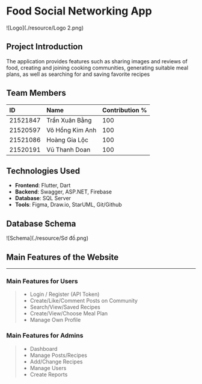 # Food Social Networking App

![Logo](./resource/Logo 2.png)

## Project Introduction
The application provides features such as sharing images and reviews of food, creating and joining cooking communities, generating suitable meal plans, as well as searching for and saving favorite recipes

## Team Members

| ID        | Name         | Contribution %  |
| :-------- | :----------- | :-------------- |
| 21521847  | Trần Xuân Bằng | 100 |
| 21520597  | Võ Hồng Kim Anh | 100 |
| 21521086  | Hoàng Gia Lộc | 100 |
| 21520191  | Vũ Thanh Doan | 100 |

## Technologies Used

- **Frontend**: Flutter, Dart
- **Backend**: Swagger, ASP.NET, Firebase
- **Database**: SQL Server
- **Tools**: Figma, Draw.io, StarUML, Git/Github

## Database Schema 
![Schema](./resource/Sơ đồ.png)

## Main Features of the Website
----------------
### Main Features for Users
> * Login / Register (API Token)
> * Create/Like/Comment Posts on Community
> * Search/View/Saved Recipes
> * Create/View/Choose Meal Plan
> * Manage Own Profile

### Main Features for Admins
> * Dashboard
> * Manage Posts/Recipes
> * Add/Change Recipes
> * Manage Users
> * Create Reports

